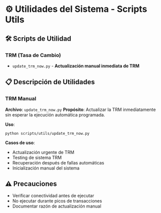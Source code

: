 # ⚙️ Utilidades del Sistema - Scripts Utils

## 🛠️ Scripts de Utilidad

### TRM (Tasa de Cambio)
- `update_trm_now.py` - **Actualización manual inmediata de TRM**

## 📋 Descripción de Utilidades

### TRM Manual
**Archivo**: `update_trm_now.py`
**Propósito**: Actualizar la TRM inmediatamente sin esperar la ejecución automática programada.

**Uso**:
```bash
python scripts/utils/update_trm_now.py
```

**Casos de uso**:
- Actualización urgente de TRM
- Testing de sistema TRM  
- Recuperación después de fallas automáticas
- Inicialización manual del sistema

## ⚠️ Precauciones
- Verificar conectividad antes de ejecutar
- No ejecutar durante picos de transacciones
- Documentar razón de actualización manual